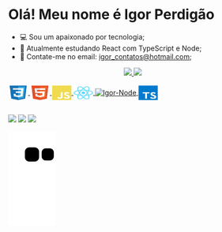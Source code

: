# Olá! Meu nome é Igor Perdigão

- 💻 Sou um apaixonado por tecnologia;
- 📖 Atualmente estudando React com TypeScript e Node;
- 📧 Contate-me no email: igor_contatos@hotmail.com;

<div align="center">
  <a href="https://github.com/Hashtag-Igor">
  <img height="180em" src="https://github-readme-stats.vercel.app/api?username=Hashtag-igor&show_icons=true&theme=dark&include_all_commits=true&count_private=true"/>
  <img height="180em" src="https://github-readme-stats.vercel.app/api/top-langs/?username=Hashtag-Igor&layout=compact&langs_count=7&theme=dark"/>
</div>
    
  
  <div style="display: inline_block"><br>
    <img align="center" alt="Igor-CSS" height="30" width="40" src="https://raw.githubusercontent.com/devicons/devicon/master/icons/css3/css3-original.svg">
    <img align="center" alt="Igor-HTML" height="30" width="40" src="https://raw.githubusercontent.com/devicons/devicon/master/icons/html5/html5-original.svg">
    <img align="center" alt="Igor-Js" height="30" width="40" src="https://raw.githubusercontent.com/devicons/devicon/master/icons/javascript/javascript-plain.svg">
    <img align="center" alt="Igor-React" height="30" width="40" src="https://raw.githubusercontent.com/devicons/devicon/master/icons/react/react-original.svg">
    <img align="center" alt="Igor-Node" height="30" width="40" src="https://cdn.jsdelivr.net/gh/devicons/devicon/icons/nodejs/nodejs-original.svg">
    <img align="center" alt="Igor-Ts" height="30" width="40" src="https://raw.githubusercontent.com/devicons/devicon/master/icons/typescript/typescript-plain.svg">
  </div>
  
  ##
  
  <div> 
  <a href = "mailto:igor_contatos@hotmail.com"><img src="https://img.shields.io/badge/Microsoft_Outlook-0078D4?style=for-the-badge&logo=microsoft-outlook&logoColor=white" target="_blank"></a>
  <a href="https://www.linkedin.com/in/igor-perdigao-silva" target="_blank"><img src="https://img.shields.io/badge/-LinkedIn-%230077B5?style=for-the-badge&logo=linkedin&logoColor=white" target="_blank"></a> 
  <a href="https://web.telegram.org/z/" target="_blank"><img src="https://img.shields.io/badge/Telegram-2CA5E0?style=for-the-badge&logo=telegram&logoColor=white" target="_blank">   </a>
  
  ![Snake animation](https://github.com/rafaballerini/rafaballerini/blob/output/github-contribution-grid-snake.svg)
</div>
